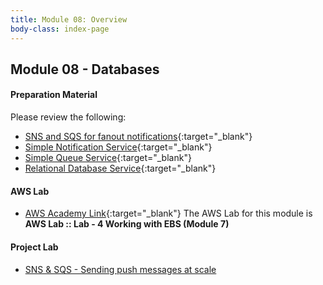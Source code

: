 ```yaml
---
title: Module 08: Overview
body-class: index-page
---
```


<!-- ![Monolithic App]({{URLROOT}}/shared/img/aws-monolithic.png)
*[Photo by Dall-E-3](https://openai.com/dall-e-3)* -->

## Module 08 - Databases



#### Preparation Material

Please review the following:

* [SNS and SQS for fanout notifications](https://aws.amazon.com/getting-started/hands-on/send-fanout-event-notifications/){:target="_blank"}
* [Simple Notification Service](https://aws.amazon.com/sns/){:target="_blank"}
* [Simple Queue Service](https://aws.amazon.com/sqs/){:target="_blank"}
* [Relational Database Service](https://aws.amazon.com/rds/){:target="_blank"}

<!-- * [DynamoDB](https://aws.amazon.com/dynamodb/){:target="_blank"} -->



#### AWS Lab

* [AWS Academy Link](https://awsacademy.instructure.com){:target="_blank"} The AWS Lab for this module is **AWS Lab :: Lab - 4 Working with EBS (Module 7)**

<!-- !!! note "Lab Updates"

    IPv4 subnet CIDR block looks like it has a number already typed in, but you need to type into this box. The instructions mislabel it as IPv4 VPC CIDR block. -->

#### Project Lab

* [SNS & SQS - Sending push messages at scale](./project-lab.html)

<!-- #### Additional Materials -->

<!-- * [Individual Reflection Template]({{URLROOT}}/course/reflection.docx) -->

<!-- #### Hints and Helps

* [Hints](./hints.html) -->